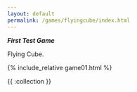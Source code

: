 ```yaml
---
layout: default
permalink: /games/flyingcube/index.html
---
```


***First Test Game***

Flying Cube. 

{% include_relative game01.html %}

{{ :collection }} 